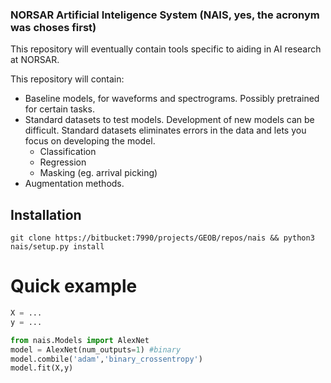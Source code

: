 ### NORSAR Artificial Inteligence System (NAIS, yes, the acronym was choses first)
This repository will eventually contain tools specific to aiding in AI research at NORSAR.

This repository will contain: 
* Baseline models, for waveforms and spectrograms. Possibly pretrained for certain tasks.
* Standard datasets to test models. Development of new models can be difficult. Standard datasets eliminates errors in the data and lets you focus on developing the model. 
  * Classification
  * Regression
  * Masking (eg. arrival picking)
* Augmentation methods.

## Installation
``git clone https://bitbucket:7990/projects/GEOB/repos/nais && python3 nais/setup.py install``

# Quick example

```python
X = ...
y = ...

from nais.Models import AlexNet
model = AlexNet(num_outputs=1) #binary 
model.combile('adam','binary_crossentropy')
model.fit(X,y)
```
